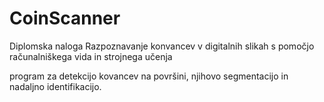 # CoinScanner
Diplomska naloga
Razpoznavanje konvancev v digitalnih slikah s pomočjo računalniškega vida in strojnega učenja

program za detekcijo kovancev na površini, njihovo segmentacijo in nadaljno identifikacijo.
